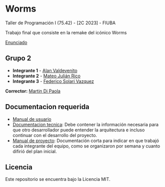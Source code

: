 # Worms 

Taller de Programación I (75.42) - [2C 2023] - FIUBA 

Trabajo final que consiste en la remake del icónico Worms

[Enunciado](documentacion/Enunciado.pdf)

## Grupo 2

* **Integrante 1** - [Alan Valdevenito](https://github.com/AlanValdevenito)
* **Integrante 2** - [Mateo Julián Rico](https://github.com/ricomateo)
* **Integrante 3** - [Federico Solari Vazquez](https://github.com/FedericoSolari)

**Corrector:** [Martin Di Paola](https://github.com/eldipa)

## Documentacion requerida

* [Manual de usuario](documentacion/PDF/manual_de_usuario.pdf)
* [Documentacion tecnica](documentacion/PDF/documentacion_tecnica.pdf): Debe contener la información necesaria para que otro desarrollador puede entender la arquitectura e incluso continuar con el desarrollo del proyecto.
* [Manual de proyecto](documentacion/PDF/manual_de_proyecto.pdf): Documentación corta para indicar en que trabajó cada integrante del equipo, como se organizaron por semana y cuanto difirió del plan inicial.

## Licencia

Este repositorio se encuentra bajo la Licencia MIT.
